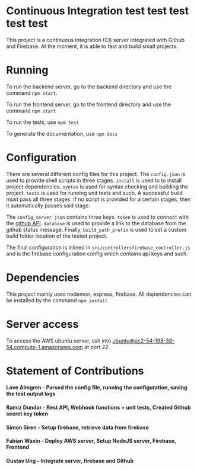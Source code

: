 # Continuous Integration test test test test test
This project is a continuous integration (CI) server integrated with Github and Firebase. At the moment, it is able to test and build small projects.

# Running
To run the backend server, go to the backend directory and use the command `npm start`.

To run the frontend server, go to the frontend directory and use the command `npm start`

To run the tests, use `npm test`

To generate the documentation, use `npm docs`

# Configuration
There are several different config files for this project. The `config.json` is used to provide shell scripts in three stages. `install` is used to to install project dependencies. `syntax` is used for syntax checking and building the project. `tests` is used for running unit tests and such. A successful build must pass all three stages. If no script is provided for a certain stages, then it automatically passes said stage.

The `config_server.json` contains three keys. `token` is used to connect with the [github API](https://developer.github.com/v3/repos/statuses/). `database` is used to provide a link to the database from the github status message. Finally, `build_path_prefix` is used to set a custom build folder location of the tested project.

The final configuration is inlined in `src/controllersfirebase_controller.js` and is the firebase configuration config which contains api keys and such.

# Dependencies
This project mainly uses nodemon, express, firebase. All dependencies can be installed by the command `npm install`

# Server access
To access the AWS ubuntu server, ssh into ubuntu@ec2-54-198-38-54.compute-1.amazonaws.com at port 22.

# Statement of Contributions
  #### Love Almgren - Parsed the config file, running the configuration, saving the test output logs
  #### Ramiz Dundar - Rest API, Webhook functions + unit tests, Created Github secret key token
  #### Simon Siren - Setup firebase, retrieve data from firebase
  #### Fabian Waxin - Deploy AWS server, Setup NodeJS server, Firebase, Frontend
  #### Gustav Ung - Integrate server, firebase and Github 
